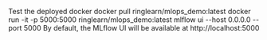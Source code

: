 Test the deployed docker
docker pull ringlearn/mlops_demo:latest
docker run -it -p 5000:5000 ringlearn/mlops_demo:latest
mlflow ui --host 0.0.0.0 --port 5000
By default, the MLflow UI will be available at http://localhost:5000
